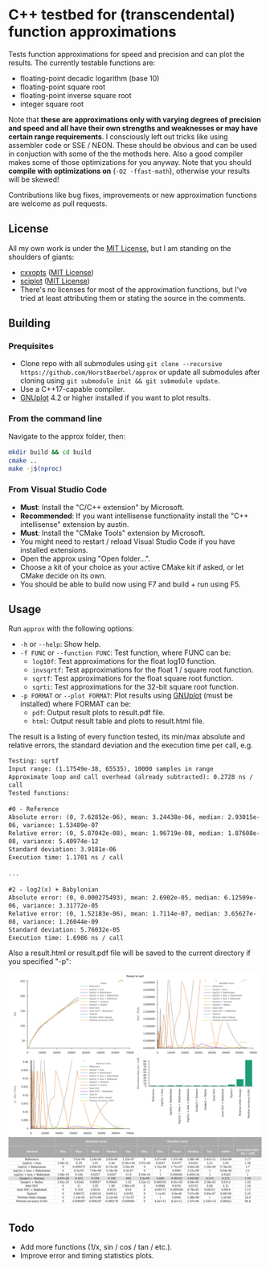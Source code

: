 # C++ testbed for (transcendental) function approximations

Tests function approximations for speed and precision and can plot the results. The currently testable functions are:

* floating-point decadic logarithm (base 10)
* floating-point square root
* floating-point inverse square root
* integer square root

Note that **these are approximations only with varying degrees of precision and speed and all have their own strengths and weaknesses or may have certain range requirements**. I consciously left out tricks like using assembler code or SSE / NEON. These should be obvious and can be used in conjuction with some of the the methods here. Also a good compiler makes some of those optimizations for you anyway. Note that you should **compile with optimizations on** (```-O2 -ffast-math```), otherwise your results will be skewed!

Contributions like bug fixes, improvements or new approximation functions are welcome as pull requests.

## License

All my own work is under the [MIT License](LICENSE), but I am standing on the shoulders of giants:

* [cxxopts](https://github.com/jarro2783/cxxopts) ([MIT License](./cxxopts/LICENSE))
* [sciplot](https://github.com/sciplot/sciplot) ([MIT License](./sciplot/LICENSE))
* There's no licenses for most of the approximation functions, but I've tried at least attributing them or stating the source in the comments.

## Building

### Prequisites

* Clone repo with all submodules using ```git clone --recursive https://github.com/HorstBaerbel/approx``` or update all submodules after cloning using ```git submodule init && git submodule update```.
* Use a C++17-capable compiler.
* [GNUplot](http://gnuplot.sourceforge.net) 4.2 or higher installed if you want to plot results.

### From the command line

Navigate to the approx folder, then:

```sh
mkdir build && cd build
cmake ..
make -j$(nproc)
```

### From Visual Studio Code

* **Must**: Install the "C/C++ extension" by Microsoft.
* **Recommended**: If you want intellisense functionality install the "C++ intellisense" extension by austin.
* **Must**: Install the "CMake Tools" extension by Microsoft.
* You might need to restart / reload Visual Studio Code if you have installed extensions.
* Open the approx using "Open folder...".
* Choose a kit of your choice as your active CMake kit if asked, or let CMake decide on its own.
* You should be able to build now using F7 and build + run using F5.

## Usage

Run ```approx``` with the following options:

* ```-h``` or ```--help```: Show help.
* ```-f FUNC``` or ```--function FUNC```: Test function, where FUNC can be:
  * ```log10f```: Test approximations for the float log10 function.
  * ```invsqrtf```: Test approximations for the float 1 / square root function.
  * ```sqrtf```: Test approximations for the float square root function.
  * ```sqrti```: Test approximations for the 32-bit square root function.
* ```-p FORMAT``` or ```--plot FORMAT```: Plot results using [GNUplot](http://gnuplot.sourceforge.net) (must be installed) where FORMAT can be:
  * ```pdf```: Output result plots to result.pdf file.
  * ```html```: Output result table and plots to result.html file.

The result is a listing of every function tested, its min/max absolute and relative errors, the standard deviation and the execution time per call, e.g.

```console
Testing: sqrtf
Input range: (1.17549e-38, 65535), 10000 samples in range
Approximate loop and call overhead (already subtracted): 0.2728 ns / call
Tested functions:

#0 - Reference
Absolute error: (0, 7.62852e-06), mean: 3.24438e-06, median: 2.93015e-06, variance: 1.53489e-07
Relative error: (0, 5.87042e-08), mean: 1.96719e-08, median: 1.87608e-08, variance: 5.40974e-12
Standard deviation: 3.9181e-06
Execution time: 1.1701 ns / call

...

#2 - log2(x) + Babylonian
Absolute error: (0, 0.000275493), mean: 2.6902e-05, median: 6.12509e-06, variance: 3.31772e-05
Relative error: (0, 1.52183e-06), mean: 1.7114e-07, median: 3.65627e-08, variance: 1.26044e-09
Standard deviation: 5.76032e-05
Execution time: 1.6986 ns / call
```

Also a result.html or result.pdf file will be saved to the current directory if you specified "-p":  

![result.png](result.png)

## Todo

* Add more functions (1/x, sin / cos / tan / etc.).
* Improve error and timing statistics plots.
